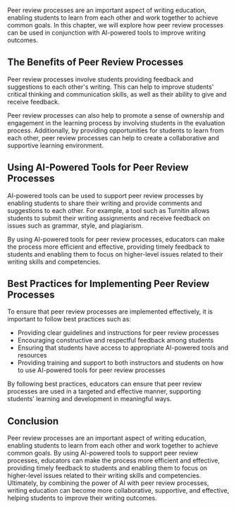
Peer review processes are an important aspect of writing education, enabling students to learn from each other and work together to achieve common goals. In this chapter, we will explore how peer review processes can be used in conjunction with AI-powered tools to improve writing outcomes.

The Benefits of Peer Review Processes
-------------------------------------

Peer review processes involve students providing feedback and suggestions to each other's writing. This can help to improve students' critical thinking and communication skills, as well as their ability to give and receive feedback.

Peer review processes can also help to promote a sense of ownership and engagement in the learning process by involving students in the evaluation process. Additionally, by providing opportunities for students to learn from each other, peer review processes can help to create a collaborative and supportive learning environment.

Using AI-Powered Tools for Peer Review Processes
------------------------------------------------

AI-powered tools can be used to support peer review processes by enabling students to share their writing and provide comments and suggestions to each other. For example, a tool such as Turnitin allows students to submit their writing assignments and receive feedback on issues such as grammar, style, and plagiarism.

By using AI-powered tools for peer review processes, educators can make the process more efficient and effective, providing timely feedback to students and enabling them to focus on higher-level issues related to their writing skills and competencies.

Best Practices for Implementing Peer Review Processes
-----------------------------------------------------

To ensure that peer review processes are implemented effectively, it is important to follow best practices such as:

* Providing clear guidelines and instructions for peer review processes
* Encouraging constructive and respectful feedback among students
* Ensuring that students have access to appropriate AI-powered tools and resources
* Providing training and support to both instructors and students on how to use AI-powered tools for peer review processes

By following best practices, educators can ensure that peer review processes are used in a targeted and effective manner, supporting students' learning and development in meaningful ways.

Conclusion
----------

Peer review processes are an important aspect of writing education, enabling students to learn from each other and work together to achieve common goals. By using AI-powered tools to support peer review processes, educators can make the process more efficient and effective, providing timely feedback to students and enabling them to focus on higher-level issues related to their writing skills and competencies. Ultimately, by combining the power of AI with peer review processes, writing education can become more collaborative, supportive, and effective, helping students to improve their writing outcomes.
